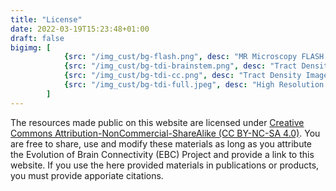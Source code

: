 ```yaml
---
title: "License"
date: 2022-03-19T15:23:48+01:00
draft: false
bigimg: [	
			{src: "/img_cust/bg-flash.png", desc: "MR Microscopy FLASH data"}, 
			{src: "/img_cust/bg-tdi-brainstem.png", desc: "Tract Density Image of Brainstem"}, 
			{src: "/img_cust/bg-tdi-cc.png", desc: "Tract Density Image of Corpus Calllosum"}, 
			{src: "/img_cust/bg-tdi-full.jpeg", desc: "High Resolution Tract Density Image"}
		]
---
```


The resources made public on this website are licensed under [Creative Commons Attribution-NonCommercial-ShareAlike (CC BY-NC-SA 4.0)](https://creativecommons.org/licenses/by-nc-sa/4.0/	). You are free to share, use and modify these materials as long as you attribute the Evolution of Brain Connectivity (EBC) Project and provide a link to this website. If you use the here provided materials in publications or products, you must provide apporiate citations.
